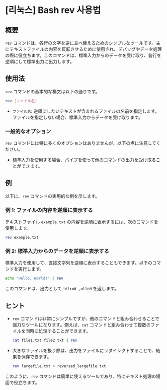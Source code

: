 # [리눅스] Bash rev 사용법

## 概要
`rev` コマンドは、各行の文字を逆に並べ替えるためのシンプルなツールです。主にテキストファイルの内容を反転させるために使用され、デバッグやデータ処理の際に役立ちます。このコマンドは、標準入力からのデータを受け取り、各行を逆順にして標準出力に出力します。

## 使用法
`rev` コマンドの基本的な構文は以下の通りです。

```bash
rev [ファイル名]
```

- `ファイル名`: 逆順にしたいテキストが含まれるファイルの名前を指定します。ファイルを指定しない場合、標準入力からデータを受け取ります。

### 一般的なオプション
`rev` コマンドには特に多くのオプションはありませんが、以下の点に注意してください。

- 標準入力を使用する場合、パイプを使って他のコマンドの出力を受け取ることができます。

## 例
以下に、`rev` コマンドの実用的な例を示します。

### 例 1: ファイルの内容を逆順に表示する
テキストファイル `example.txt` の内容を逆順に表示するには、次のコマンドを使用します。

```bash
rev example.txt
```

### 例 2: 標準入力からのデータを逆順に表示する
標準入力を使用して、直接文字列を逆順に表示することもできます。以下のコマンドを実行します。

```bash
echo "Hello, World!" | rev
```

このコマンドは、出力として `!dlroW ,olleH` を返します。

## ヒント
- `rev` コマンドは非常にシンプルですが、他のコマンドと組み合わせることで強力なツールになります。例えば、`cat` コマンドと組み合わせて複数のファイルを同時に処理することができます。
  
  ```bash
  cat file1.txt file2.txt | rev
  ```

- 大きなファイルを扱う際は、出力をファイルにリダイレクトすることで、結果を保存できます。

  ```bash
  rev largefile.txt > reversed_largefile.txt
  ```

このように、`rev` コマンドは簡単に使えるツールであり、特にテキスト処理の場面で役立ちます。